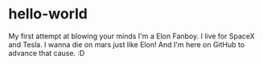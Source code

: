 # hello-world
My first attempt at blowing your minds
I'm a Elon Fanboy. I live for SpaceX and Tesla. I wanna die on mars just like Elon! And I'm here on GitHub to advance that cause. :D
